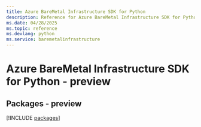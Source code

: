 ```yaml
---
title: Azure BareMetal Infrastructure SDK for Python
description: Reference for Azure BareMetal Infrastructure SDK for Python
ms.date: 04/28/2025
ms.topic: reference
ms.devlang: python
ms.service: baremetalinfrastructure
---
```

# Azure BareMetal Infrastructure SDK for Python - preview
## Packages - preview
[!INCLUDE [packages](baremetal-infrastructure-index.md)]